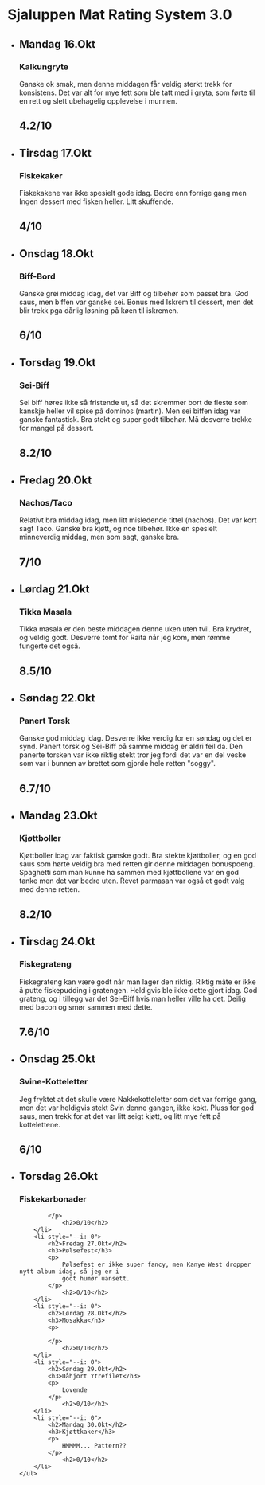 <!DOCTYPE html>
<html>
<head>
<title>Sjaluppen Mat Rating </title>
<link rel="icon" type="image/png" href="https://cdn-icons-png.flaticon.com/512/3075/3075929.png"/>
<link rel="stylesheet" href="sjaluppen.css">
</head>
<body>
    <h1>Sjaluppen Mat Rating System 3.0</h1>
    <ul style="--length: 5" role="list">
        <li style="--i: 2.1">
            <h2>Mandag 16.Okt</h2>
            <h3>Kalkungryte</h3>
            <p>Ganske ok smak, men denne middagen får veldig sterkt trekk for konsistens. Det var alt for mye fett som
                ble tatt med i gryta, som førte til en rett og slett ubehagelig opplevelse i munnen.
            </p>
            <h2>4.2/10</h2>
        </li>
        <li style="--i: 2">
            <h2>Tirsdag 17.Okt</h2>
            <h3>Fiskekaker</h3>
            <p>Fiskekakene var ikke spesielt gode idag. Bedre enn 
                forrige gang men Ingen dessert med fisken heller. Litt skuffende.</p>
                <h2>4/10</h2>
        </li>
        <li style="--i: 3">
            <h2>Onsdag 18.Okt</h2>
            <h3>Biff-Bord</h3>
            <p>Ganske grei middag idag, det var Biff og tilbehør som passet bra.
                God saus, men biffen var ganske sei. Bonus med Iskrem til dessert, men det blir
                trekk pga dårlig løsning på køen til iskremen.
            </p>
                <h2>6/10</h2>
        </li>
        <li style="--i: 4.1">
            <h2>Torsdag 19.Okt</h2>
            <h3>Sei-Biff</h3>
            <p>Sei biff høres ikke så fristende ut, så det skremmer bort de fleste som kanskje
                 heller vil spise på dominos (martin). Men sei biffen idag var ganske fantastisk.
                 Bra stekt og super godt tilbehør. Må desverre trekke for mangel på dessert.
            </p>
                <h2>8.2/10</h2>
        </li>
        <li style="--i: 3.5">
            <h2>Fredag 20.Okt</h2>
            <h3>Nachos/Taco</h3>
            <p>Relativt bra middag idag, men litt misledende tittel (nachos). Det var kort sagt Taco.
                Ganske bra kjøtt, og noe tilbehør. Ikke en spesielt minneverdig middag, men som sagt, ganske bra.
            </p>
                <h2>7/10</h2>
        </li>
        <li style="--i: 4.25">
            <h2>Lørdag 21.Okt</h2>
            <h3>Tikka Masala</h3>
            <p>Tikka masala er den beste middagen denne uken uten tvil. Bra krydret, og veldig godt. 
                Desverre tomt for Raita når jeg kom, men rømme fungerte det også.</p>
                <h2>8.5/10</h2>
        </li>
        <li style="--i: 3.35">
            <h2>Søndag 22.Okt</h2>
            <h3>Panert Torsk</h3>
            <p>Ganske god middag idag. Desverre ikke verdig for en søndag og det er synd. 
                Panert torsk og Sei-Biff på samme middag er aldri feil da. 
                Den panerte torsken var ikke riktig stekt tror jeg fordi det var 
                en del veske som var i bunnen av brettet som gjorde hele retten "soggy".
            </p>
                <h2>6.7/10</h2>
        </li>
        <li style="--i: 4.1">
            <h2>Mandag 23.Okt</h2>
            <h3>Kjøttboller</h3>
            <p>Kjøttboller idag var faktisk ganske godt. Bra stekte kjøttboller, og en god saus
                 som hørte veldig bra med retten gir denne middagen bonuspoeng. Spaghetti som man 
                 kunne ha sammen med kjøttbollene var en god tanke men det var bedre uten.
                 Revet parmasan var også et godt valg med denne retten.
            </p>
                <h2>8.2/10</h2>
        </li>
        <li style="--i: 3.8">
            <h2>Tirsdag 24.Okt</h2>
            <h3>Fiskegrateng</h3>
            <p>Fiskegrateng kan være godt når man lager den riktig. Riktig måte er ikke å putte fiskepudding
                 i gratengen. Heldigvis ble ikke dette gjort idag. God grateng, og i tillegg var det Sei-Biff 
                 hvis man heller ville ha det. Deilig med bacon og smør sammen med dette. 
            </p>
                <h2>7.6/10</h2>
        </li>
        <li style="--i: 3">
            <h2>Onsdag 25.Okt</h2>
            <h3>Svine-Kotteletter</h3>
            <p>Jeg fryktet at det skulle være Nakkekotteletter som det var forrige gang, men det var 
                heldigvis stekt Svin denne gangen, ikke kokt. Pluss for god saus, men trekk for at det var 
                litt seigt kjøtt, og litt mye fett på kottelettene.
            </p>
                <h2>6/10</h2>
        </li>
        <li style="--i: 0">
            <h2>Torsdag 26.Okt</h2>
            <h3>Fiskekarbonader</h3>
            <p>

            </p>
                <h2>0/10</h2>
        </li>
        <li style="--i: 0">
            <h2>Fredag 27.Okt</h2>
            <h3>Pølsefest</h3>
            <p>
                Pølsefest er ikke super fancy, men Kanye West dropper nytt album idag, så jeg er i 
                godt humør uansett.
            </p>
                <h2>0/10</h2>
        </li>
        <li style="--i: 0">
            <h2>Lørdag 28.Okt</h2>
            <h3>Mosakka</h3>
            <p>
                
            </p>
                <h2>0/10</h2>
        </li>
        <li style="--i: 0">
            <h2>Søndag 29.Okt</h2>
            <h3>Dåhjort Ytrefilet</h3>
            <p>
                Lovende
            </p>
                <h2>0/10</h2>
        </li>
        <li style="--i: 0">
            <h2>Mandag 30.Okt</h2>
            <h3>Kjøttkaker</h3>
            <p>
                HMMMM... Pattern??
            </p>
                <h2>0/10</h2>
        </li>
    </ul>
    
</body>


</html>
